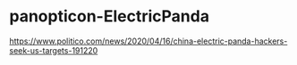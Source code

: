 # panopticon-ElectricPanda

https://www.politico.com/news/2020/04/16/china-electric-panda-hackers-seek-us-targets-191220
